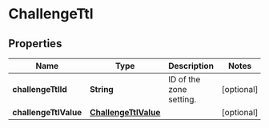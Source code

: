 # ChallengeTtl

## Properties
Name | Type | Description | Notes
------------ | ------------- | ------------- | -------------
**challengeTtlId** | **String** | ID of the zone setting. |  [optional]
**challengeTtlValue** | [**ChallengeTtlValue**](ChallengeTtlValue.md) |  |  [optional]
